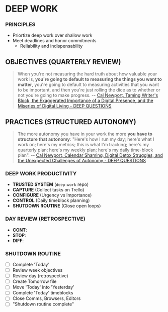 # DEEP WORK

### PRINCIPLES
* Priortize deep work over shallow work
* Meet deadlines and honor commitments
    * Reliability and indispensability

## OBJECTIVES (QUARTERLY REVIEW)
> When you're not measuring the hard truth about how valuable your work is, **you're going to default to measuring the things you want to matter**, you're going to default to measuring activities that you want to be important, and then you're just rolling the dice as to whether or not you're going to make progress. -- [Cal Newport, Taming Writer's Block, the Exaggerated Importance of a Digital Presence, and the Miseries of Digital Living - DEEP QUESTIONS](https://www.calnewport.com/podcast)

## PRACTICES (STRUCTURED AUTONOMY)
> The more autonomy you have in your work the more **you have to structure that autonomy**: "Here's how I run my day; here's what I work on; here's my metrics; this is what I'm tracking; here's my quarterly plan; here's my weekly plan; here's my daily time-block plan". -- [Cal Newport, Calendar Shaming, Digital Detox Struggles, and the Unexpected Challenges of Autonomy - DEEP QUESTIONS](https://www.calnewport.com/podcast)

### DEEP WORK PRODUCTIVITY
* __TRUSTED SYSTEM__ (`deep-work` repo)
* __CAPTURE__ (Collect tasks on Trello)
* __CONFIGURE__ (Urgency vs Importance)
* __CONTROL__ (Daily timeblock planning)
* __SHUTDOWN ROUTINE__ (Close open loops)

### DAY REVIEW (RETROSPECTIVE)
* __CONT__:
* __STOP__:
* __DIFF__:

### SHUTDOWN ROUTINE
- [ ] Complete 'Today'
- [ ] Review week objectives
- [ ] Review day (retrospective)
- [ ] Create Tomorrow file
- [ ] Move 'Today' into 'Yesterday'
- [ ] Complete 'Today' timeblocks
- [ ] Close Comms, Browsers, Editors
- [ ] "Shutdown routine complete"
